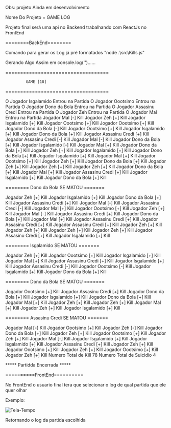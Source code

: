 Obs: projeto Ainda em desenvolvimento 



Nome Do Projeto = GAME LOG 

Projeto final será uma api no Backend trabalhando com ReactJs no FrontEnd


========BackEnd========


Comando para gerar os Log já pré formatados "node .\src\Kills.js"


Gerando Algo Assim em console.log('')......

 ===================================

 
             GAME [18]


 ===================================

 O Jogador Isgalamido Entrou na Partida
 O Jogador Oootsimo Entrou na Partida
 O Jogador Dono da Bola Entrou na Partida
 O Jogador Assasinu Credi Entrou na Partida
 O Jogador Zeh Entrou na Partida
 O Jogador Mal Entrou na Partida
 Jogador Mal [-] Kill
 Jogador Zeh [+] Kill
 Jogador Isgalamido [+] Kill
 Jogador Oootsimo [+] Kill
 Jogador Oootsimo [+] Kill
 Jogador Dono da Bola [-] Kill
 Jogador Oootsimo [+] Kill
 Jogador Isgalamido [+] Kill
 Jogador Dono da Bola [+] Kill
 Jogador Assasinu Credi [+] Kill
 Jogador Assasinu Credi [-] Kill
 Jogador Mal [-] Kill
 Jogador Dono da Bola [+] Kill
 Jogador Isgalamido [-] Kill
 Jogador Mal [+] Kill
 Jogador Dono da Bola [+] Kill
 Jogador Zeh [+] Kill
 Jogador Isgalamido [+] Kill
 Jogador Dono da Bola [+] Kill
 Jogador Isgalamido [+] Kill
 Jogador Mal [+] Kill
 Jogador Oootsimo [+] Kill
 Jogador Zeh [+] Kill
 Jogador Dono da Bola [+] Kill
 Jogador Zeh [+] Kill
 Jogador Zeh [+] Kill
 Jogador Zeh [+] Kill
 Jogador Dono da Bola [+] Kill
 Jogador Mal [+] Kill
 Jogador Assasinu Credi [+] Kill
 Jogador Isgalamido [+] Kill
 Jogador Dono da Bola [+] Kill

 ======== Dono da Bola  SE MATOU   =======

 Jogador Zeh [+] Kill
 Jogador Isgalamido [+] Kill
 Jogador Dono da Bola [+] Kill
 Jogador Assasinu Credi [+] Kill
 Jogador Mal [-] Kill
 Jogador Assasinu Credi [-] Kill
 Jogador Mal [+] Kill
 Jogador Oootsimo [+] Kill
 Jogador Zeh [+] Kill
 Jogador Mal [-] Kill
 Jogador Assasinu Credi [+] Kill
 Jogador Dono da Bola [+] Kill
 Jogador Mal [+] Kill
 Jogador Assasinu Credi [+] Kill
 Jogador Assasinu Credi [+] Kill
 Jogador Assasinu Credi [+] Kill
 Jogador Zeh [+] Kill
 Jogador Zeh [+] Kill
 Jogador Zeh [+] Kill
 Jogador Zeh [+] Kill
 Jogador Assasinu Credi [+] Kill
 Jogador Isgalamido [+] Kill

 ======== Isgalamido  SE MATOU  =======

 Jogador Zeh [+] Kill
 Jogador Oootsimo [+] Kill
 Jogador Isgalamido [+] Kill
 Jogador Mal [+] Kill
 Jogador Assasinu Credi [+] Kill
 Jogador Isgalamido [+] Kill
 Jogador Assasinu Credi [-] Kill
 Jogador Oootsimo [-] Kill
 Jogador Isgalamido [+] Kill
 Jogador Dono da Bola [+] Kill

======== Dono da Bola  SE MATOU =======

 Jogador Oootsimo [+] Kill
 Jogador Assasinu Credi [+] Kill
 Jogador Dono da Bola [+] Kill
 Jogador Isgalamido [+] Kill
 Jogador Dono da Bola [+] Kill
 Jogador Mal [+] Kill
 Jogador Zeh [+] Kill
 Jogador Zeh [+] Kill
 Jogador Mal [+] Kill
 Jogador Zeh [+] Kill
 Jogador Isgalamido [+] Kill

======== Assasinu Credi  SE MATOU =======

 Jogador Mal [-] Kill
 Jogador Oootsimo [+] Kill
 Jogador Zeh [-] Kill
 Jogador Dono da Bola [+] Kill
 Jogador Zeh [+] Kill
 Jogador Oootsimo [+] Kill
 Jogador Zeh [+] Kill
 Jogador Mal [-] Kill
 Jogador Isgalamido [+] Kill
 Jogador Isgalamido [+] Kill
 Jogador Assasinu Credi [+] Kill
 Jogador Zeh [+] Kill
 Jogador Oootsimo [+] Kill
 Jogador Zeh [+] Kill
 Jogador Oootsimo [+] Kill
 Jogador Zeh [+] Kill
 Numero Total de Kill 78
 Numero Total de Suicidio 4

 ***** Partidda Encerrada *****



==========FrontEnd==========


No FrontEnd o usuario final tera que selecionar o log de qual partida que ele quer olhar 



Exemplo:

![Tela-Tempo](https://user-images.githubusercontent.com/47509229/79717211-524eb900-82af-11ea-8c2e-beb03e669604.JPG)




Retornando o log da partida escolhida
